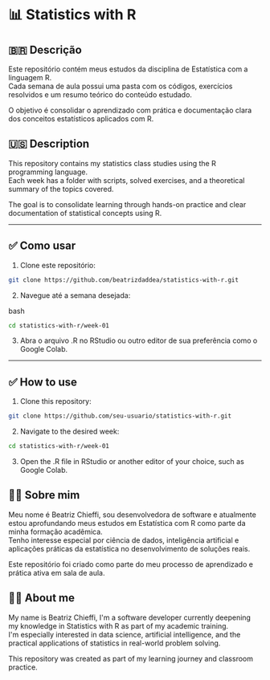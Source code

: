 # 📊 Statistics with R

## 🇧🇷 Descrição
Este repositório contém meus estudos da disciplina de Estatística com a linguagem R.  
Cada semana de aula possui uma pasta com os códigos, exercícios resolvidos e um resumo teórico do conteúdo estudado.

O objetivo é consolidar o aprendizado com prática e documentação clara dos conceitos estatísticos aplicados com R.

## 🇺🇸 Description
This repository contains my statistics class studies using the R programming language.  
Each week has a folder with scripts, solved exercises, and a theoretical summary of the topics covered.

The goal is to consolidate learning through hands-on practice and clear documentation of statistical concepts using R.

---

## ✅ Como usar

1. Clone este repositório:
```bash
git clone https://github.com/beatrizdaddea/statistics-with-r.git
```
2. Navegue até a semana desejada:

bash
```bash
cd statistics-with-r/week-01
```

3. Abra o arquivo .R no RStudio ou outro editor de sua preferência como o Google Colab.

---

## ✅ How to use

1. Clone this repository:
```bash
git clone https://github.com/seu-usuario/statistics-with-r.git
```

2. Navigate to the desired week:
```bash
cd statistics-with-r/week-01
```

3. Open the .R file in RStudio or another editor of your choice, such as Google Colab.

## 👩‍💻 Sobre mim

Meu nome é Beatriz Chieffi, sou desenvolvedora de software e atualmente estou aprofundando meus estudos em Estatística com R como parte da minha formação acadêmica.  
Tenho interesse especial por ciência de dados, inteligência artificial e aplicações práticas da estatística no desenvolvimento de soluções reais.

Este repositório foi criado como parte do meu processo de aprendizado e prática ativa em sala de aula.

## 👩‍💻 About me

My name is Beatriz Chieffi, I'm a software developer currently deepening my knowledge in Statistics with R as part of my academic training.  
I'm especially interested in data science, artificial intelligence, and the practical applications of statistics in real-world problem solving.

This repository was created as part of my learning journey and classroom practice.
